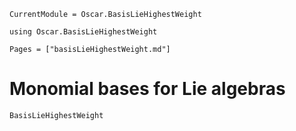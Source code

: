 ```@meta
CurrentModule = Oscar.BasisLieHighestWeight
```

```@setup oscar
using Oscar.BasisLieHighestWeight
```

```@contents
Pages = ["basisLieHighestWeight.md"]
```

# Monomial bases for Lie algebras
```@docs
BasisLieHighestWeight
```
